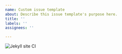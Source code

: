 ```yaml
---
name: Custom issue template
about: Describe this issue template's purpose here.
title: ''
labels: ''
assignees: ''

---
```


![Jekyll site CI](https://github.com/howeecross/expert-waffle/workflows/Jekyll%20site%20CI/badge.svg)
